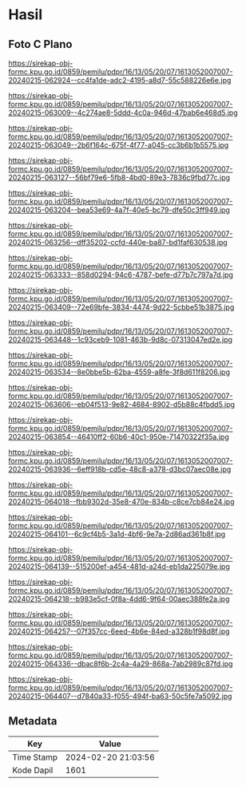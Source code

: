 # Hasil

## Foto C Plano

https://sirekap-obj-formc.kpu.go.id/0859/pemilu/pdpr/16/13/05/20/07/1613052007007-20240215-062924--cc4fa1de-adc2-4195-a8d7-55c588226e6e.jpg

https://sirekap-obj-formc.kpu.go.id/0859/pemilu/pdpr/16/13/05/20/07/1613052007007-20240215-063009--4c274ae8-5ddd-4c0a-946d-47bab6e468d5.jpg

https://sirekap-obj-formc.kpu.go.id/0859/pemilu/pdpr/16/13/05/20/07/1613052007007-20240215-063049--2b6f164c-675f-4f77-a045-cc3b6b1b5575.jpg

https://sirekap-obj-formc.kpu.go.id/0859/pemilu/pdpr/16/13/05/20/07/1613052007007-20240215-063127--56bf79e6-5fb8-4bd0-89e3-7836c9fbd77c.jpg

https://sirekap-obj-formc.kpu.go.id/0859/pemilu/pdpr/16/13/05/20/07/1613052007007-20240215-063204--bea53e69-4a7f-40e5-bc79-dfe50c3ff949.jpg

https://sirekap-obj-formc.kpu.go.id/0859/pemilu/pdpr/16/13/05/20/07/1613052007007-20240215-063256--dff35202-ccfd-440e-ba87-bd1faf630538.jpg

https://sirekap-obj-formc.kpu.go.id/0859/pemilu/pdpr/16/13/05/20/07/1613052007007-20240215-063333--858d0294-94c6-4787-befe-d77b7c797a7d.jpg

https://sirekap-obj-formc.kpu.go.id/0859/pemilu/pdpr/16/13/05/20/07/1613052007007-20240215-063409--72e69bfe-3834-4474-9d22-5cbbe51b3875.jpg

https://sirekap-obj-formc.kpu.go.id/0859/pemilu/pdpr/16/13/05/20/07/1613052007007-20240215-063448--1c93ceb9-1081-463b-9d8c-07313047ed2e.jpg

https://sirekap-obj-formc.kpu.go.id/0859/pemilu/pdpr/16/13/05/20/07/1613052007007-20240215-063534--8e0bbe5b-62ba-4559-a8fe-3f8d611f8206.jpg

https://sirekap-obj-formc.kpu.go.id/0859/pemilu/pdpr/16/13/05/20/07/1613052007007-20240215-063606--eb04f513-9e82-4684-8902-d5b88c4fbdd5.jpg

https://sirekap-obj-formc.kpu.go.id/0859/pemilu/pdpr/16/13/05/20/07/1613052007007-20240215-063854--46410ff2-60b6-40c1-950e-71470322f35a.jpg

https://sirekap-obj-formc.kpu.go.id/0859/pemilu/pdpr/16/13/05/20/07/1613052007007-20240215-063936--6eff918b-cd5e-48c8-a378-d3bc07aec08e.jpg

https://sirekap-obj-formc.kpu.go.id/0859/pemilu/pdpr/16/13/05/20/07/1613052007007-20240215-064018--fbb9302d-35e8-470e-834b-c8ce7cb84e24.jpg

https://sirekap-obj-formc.kpu.go.id/0859/pemilu/pdpr/16/13/05/20/07/1613052007007-20240215-064101--6c9cf4b5-3a1d-4bf6-9e7a-2d86ad361b8f.jpg

https://sirekap-obj-formc.kpu.go.id/0859/pemilu/pdpr/16/13/05/20/07/1613052007007-20240215-064139--515200ef-a454-481d-a24d-eb1da225079e.jpg

https://sirekap-obj-formc.kpu.go.id/0859/pemilu/pdpr/16/13/05/20/07/1613052007007-20240215-064218--b983e5cf-0f8a-4dd6-9f64-00aec388fe2a.jpg

https://sirekap-obj-formc.kpu.go.id/0859/pemilu/pdpr/16/13/05/20/07/1613052007007-20240215-064257--07f357cc-6eed-4b6e-84ed-a328b1f98d8f.jpg

https://sirekap-obj-formc.kpu.go.id/0859/pemilu/pdpr/16/13/05/20/07/1613052007007-20240215-064336--dbac8f6b-2c4a-4a29-868a-7ab2989c87fd.jpg

https://sirekap-obj-formc.kpu.go.id/0859/pemilu/pdpr/16/13/05/20/07/1613052007007-20240215-064407--d7840a33-f055-494f-ba63-50c5fe7a5092.jpg


## Metadata

| Key        | Value               |
| ---------- | ------------------- |
| Time Stamp | 2024-02-20 21:03:56 |
| Kode Dapil | 1601                |



